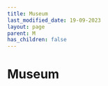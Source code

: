 ```yaml
---
title: Museum
last_modified_date: 19-09-2023
layout: page
parent: M
has_children: false
---
```


Museum
======

